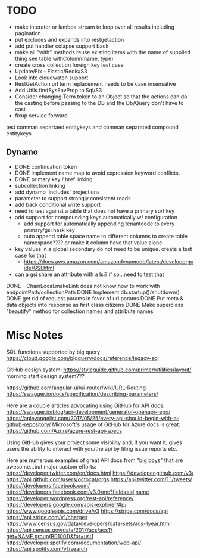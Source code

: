 
# TODO

* make interator or lambda stream to loop over all results including pagination
* put excludes and expands into restgetaction
* add put handler colapse support back
* make all "with" methods reuse existing items with the name of supplied thing see table.withColumn(name, type)
* create cross collection foreign key test case
* Update/Fix - Elastic/Redis/S3
* Look into cloudwatch support
* RestGetAction url term replacement needs to be case insensative
* Add Utils.findSysEnvProp to Sql/S3
* Consider changing Term.token to an Object so that the actions can do the casting before passing to the DB and the Db/Query don't have to cast
* fixup service.forward

test comman separtaed entitykeys and comman separated compound entitykeys

## Dynamo
 * DONE continuation token
 * DONE implement name map to avoid expression keyword conflicts.
 * DONE primary key / href linking
 * subcollection linking
 * add dynamo 'includes' projections
 * parameter to support strongly consistent reads
 * add back conditional write support
 * need to test against a table that does not have a primary sort key
 * add support for compounding keys automatically w/ configuration
   * add support for automatically appending tenantcode to every primary/gsi hask key
   * auto append table space name to different columns to create table namespace???? or make it column have that value alone
 * key values in a global secondary do not need to be unique. create a test case for that
   * https://docs.aws.amazon.com/amazondynamodb/latest/developerguide/GSI.html
 * can a gsi share an attribute with a lsi? if so...need to test that  
 


DONE - ChainLocal.makeLink does not know how to work with endpointPath/collectionPath
DONE Implement db.startup()/shutdown();
DONE get rid of request.params in favor of url.params
DONE Put meta & data objects into response as first class citizens
DONE Make superclass "beautify" method for collection names and attribute names



# Misc Notes

SQL functions supported by big query
https://cloud.google.com/bigquery/docs/reference/legacy-sql

GitHub design system: https://styleguide.github.com/primer/utilities/layout/
morning start design system???



https://github.com/angular-ui/ui-router/wiki/URL-Routing
https://swagger.io/docs/specification/describing-parameters/



Here are a couple articles advocating using GitHub for API docs:
https://swagger.io/blog/api-development/generator-openapi-repo/
https://apievangelist.com/2017/05/25/every-api-should-begin-with-a-github-repository/
Microsoft's usage of GitHub for Azure docs is great:
https://github.com/Azure/azure-rest-api-specs

Using GitHub gives your project some visibility and, if you want it, gives users the ability to interact with you/the api by filing issue reports etc.  


Here are numerous examples of great API docs from "big boys" that are awesome...but major custom efforts:
https://developer.twitter.com/en/docs.html
https://developer.github.com/v3/
https://api.github.com/users/octocat/orgs
https://api.twitter.com/1.1/tweets/
https://developers.facebook.com/
https://developers.facebook.com/v3.0/me?fields=id,name
https://developer.wordpress.org/rest-api/reference/
https://developers.google.com/apis-explorer/#p/
https://www.googleapis.com/drive/v3
https://stripe.com/docs/api
https://api.stripe.com/v1/charges
https://www.census.gov/data/developers/data-sets/acs-1year.html
https://api.census.gov/data/2017/acs/acs1?get=NAME,group(B01001)&for=us:1
https://developer.spotify.com/documentation/web-api/
https://api.spotify.com/v1/search